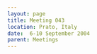 ```yaml
---
layout: page
title: Meeting 043
location: Prato, Italy
date:  6-10 September 2004
parent: Meetings
---
```


